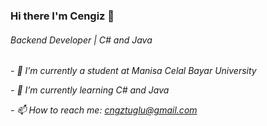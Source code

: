 ### Hi there I'm Cengiz 👋
###### Backend Developer | C# and Java
*- 🔭 I’m currently a student  at Manisa Celal Bayar University*

*- 🌱 I’m currently learning C# and Java*

*- 📫 How to reach me: cngztuglu@gmail.com*

<!--
**cengiztuglu/cengiztuglu** is a ✨ _special_ ✨ repository because its `README.md` (this file) appears on your GitHub profile.

Here are some ideas to get you started:



- 👯 I’m looking to collaborate on ...
- 🤔 I’m looking for help with ...
- 💬 Ask me about ...
- 📫 How to reach me: ...
- 😄 Pronouns: ...
- ⚡ Fun fact: ...
-->
